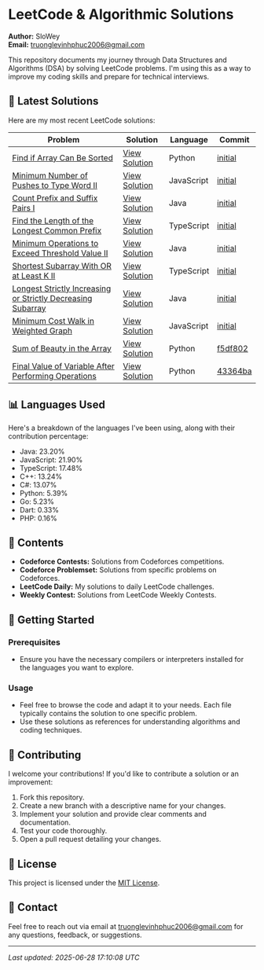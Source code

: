 
# LeetCode & Algorithmic Solutions

**Author:** SloWey  
**Email:** truonglevinhphuc2006@gmail.com

This repository documents my journey through Data Structures and Algorithms (DSA) by solving LeetCode problems. I'm using this as a way to improve my coding skills and prepare for technical interviews.

## 🚀 Latest Solutions

Here are my most recent LeetCode solutions:

| Problem | Solution | Language | Commit |
|---------|----------|----------|--------|
| [Find if Array Can Be Sorted](https://leetcode.com/problems/find-if-array-can-be-sorted) | [View Solution](https://github.com/sloweyyy/DSA/blob/main/LeetCode%20Daily/03011.%20Find%20if%20Array%20Can%20Be%20Sorted.py) | Python | [initial](https://github.com/sloweyyy/DSA/commit/43364ba9733befb6a6a96c56948a8fb910ff8048) |
| [Minimum Number of Pushes to Type Word II](https://leetcode.com/problems/minimum-number-of-pushes-to-type-word-ii) | [View Solution](https://github.com/sloweyyy/DSA/blob/main/LeetCode%20Daily/03016.%20Minimum%20Number%20of%20Pushes%20to%20Type%20Word%20II.js) | JavaScript | [initial](https://github.com/sloweyyy/DSA/commit/43364ba9733befb6a6a96c56948a8fb910ff8048) |
| [Count Prefix and Suffix Pairs I](https://leetcode.com/problems/count-prefix-and-suffix-pairs-i) | [View Solution](https://github.com/sloweyyy/DSA/blob/main/LeetCode%20Daily/03042.%20Count%20Prefix%20and%20Suffix%20Pairs%20I.java) | Java | [initial](https://github.com/sloweyyy/DSA/commit/43364ba9733befb6a6a96c56948a8fb910ff8048) |
| [Find the Length of the Longest Common Prefix](https://leetcode.com/problems/find-the-length-of-the-longest-common-prefix) | [View Solution](https://github.com/sloweyyy/DSA/blob/main/LeetCode%20Daily/03043.%20Find%20the%20Length%20of%20the%20Longest%20Common%20Prefix.ts) | TypeScript | [initial](https://github.com/sloweyyy/DSA/commit/43364ba9733befb6a6a96c56948a8fb910ff8048) |
| [Minimum Operations to Exceed Threshold Value II](https://leetcode.com/problems/minimum-operations-to-exceed-threshold-value-ii) | [View Solution](https://github.com/sloweyyy/DSA/blob/main/LeetCode%20Daily/03066.%20Minimum%20Operations%20to%20Exceed%20Threshold%20Value%20II.java) | Java | [initial](https://github.com/sloweyyy/DSA/commit/43364ba9733befb6a6a96c56948a8fb910ff8048) |
| [Shortest Subarray With OR at Least K II](https://leetcode.com/problems/shortest-subarray-with-or-at-least-k-ii) | [View Solution](https://github.com/sloweyyy/DSA/blob/main/LeetCode%20Daily/03097.%20Shortest%20Subarray%20With%20OR%20at%20Least%20K%20II.ts) | TypeScript | [initial](https://github.com/sloweyyy/DSA/commit/43364ba9733befb6a6a96c56948a8fb910ff8048) |
| [Longest Strictly Increasing or Strictly Decreasing Subarray](https://leetcode.com/problems/longest-strictly-increasing-or-strictly-decreasing-subarray) | [View Solution](https://github.com/sloweyyy/DSA/blob/main/LeetCode%20Daily/03105.%20Longest%20Strictly%20Increasing%20or%20Strictly%20Decreasing%20Subarray.java) | Java | [initial](https://github.com/sloweyyy/DSA/commit/43364ba9733befb6a6a96c56948a8fb910ff8048) |
| [Minimum Cost Walk in Weighted Graph](https://leetcode.com/problems/minimum-cost-walk-in-weighted-graph) | [View Solution](https://github.com/sloweyyy/DSA/blob/main/LeetCode%20Daily/03108.%20Minimum%20Cost%20Walk%20in%20Weighted%20Graph.js) | JavaScript | [initial](https://github.com/sloweyyy/DSA/commit/43364ba9733befb6a6a96c56948a8fb910ff8048) |
| [Sum of Beauty in the Array](https://leetcode.com/problems/sum-of-beauty-in-the-array) | [View Solution](https://github.com/sloweyyy/DSA/blob/main/LeetCode%20Daily/02012.%20Sum%20of%20Beauty%20in%20the%20Array.py) | Python | [f5df802](https://github.com/sloweyyy/DSA/commit/43364ba9733befb6a6a96c56948a8fb910ff8048) |
| [Final Value of Variable After Performing Operations](https://leetcode.com/problems/final-value-of-variable-after-performing-operations) | [View Solution](https://github.com/sloweyyy/DSA/blob/main/LeetCode%20Daily/2011.%20Final%20Value%20of%20Variable%20After%20Performing%20Operations.py) | Python | [43364ba](https://github.com/sloweyyy/DSA/commit/43364ba9733befb6a6a96c56948a8fb910ff8048) |


## 📊 Languages Used

Here's a breakdown of the languages I've been using, along with their contribution percentage:

- Java: 23.20%
- JavaScript: 21.90%
- TypeScript: 17.48%
- C++: 13.24%
- C#: 13.07%
- Python: 5.39%
- Go: 5.23%
- Dart: 0.33%
- PHP: 0.16%


## 📁 Contents

*   **Codeforce Contests:** Solutions from Codeforces competitions.
*   **Codeforce Problemset:** Solutions from specific problems on Codeforces.
*   **LeetCode Daily:** My solutions to daily LeetCode challenges.
*   **Weekly Contest:** Solutions from LeetCode Weekly Contests.

## 🚀 Getting Started

### Prerequisites

*   Ensure you have the necessary compilers or interpreters installed for the languages you want to explore.

### Usage

*   Feel free to browse the code and adapt it to your needs. Each file typically contains the solution to one specific problem.
*   Use these solutions as references for understanding algorithms and coding techniques.

## 🤝 Contributing

I welcome your contributions! If you'd like to contribute a solution or an improvement:

1.  Fork this repository.
2.  Create a new branch with a descriptive name for your changes.
3.  Implement your solution and provide clear comments and documentation.
4.  Test your code thoroughly.
5.  Open a pull request detailing your changes.

## 📄 License

This project is licensed under the [MIT License](LICENSE).

## 📧 Contact

Feel free to reach out via email at truonglevinhphuc2006@gmail.com for any questions, feedback, or suggestions.

---

*Last updated: 2025-06-28 17:10:08 UTC*